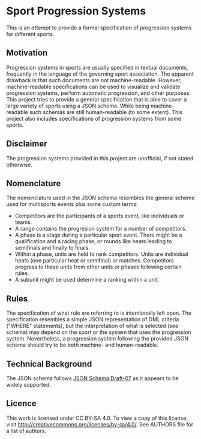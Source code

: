 # Sport Progression Systems

This is an *attempt* to provide a formal specification of progression systems for different sports.

## Motivation

Progression systems in sports are usually specified in textual documents, frequently in the language of the governing sport association.
The apparent drawback is that such documents are not machine-readable.
However, machine-readable specifications can be used to visualize and validate progression systems, perform automatic progression, and other purposes.
This project tries to provide a general specification that is able to cover a large variety of sports using a JSON schema.
While being machine-readable such schemas are still human-readable (to some extent).
This project also includes specifications of progression systems from some sports.

## Disclaimer

The progression systems provided in this project are unofficial, if not stated otherwise.

## Nomenclature

The nomenclature used in the JSON schema resembles the general scheme used for multisports events plus some custom terms:

* Competitors are the participants of a sports event, like individuals or teams.
* A range contains the progresion system for a number of competitors.
* A phase is a stage during a particular sport event.
  There might be a qualification and a racing phase, or rounds like heats leading to semifinals and finally to finals.
* Within a phase, units are held to rank competitors.
  Units are individual heats (one particular heat or semifinal) or matches.
  Competitors progress to these units from other units or phases following certain rules.
* A subunit might be used determine a ranking within a unit.

## Rules

The specification of what rule are referring to is intentionally left open.
The specification resembles a simple JSON representation of DML criteria ("WHERE" statements), but the interpretation of what is selected (see schema) may depend on the sport or the system that uses the progression system.
Nevertheless, a progression system following the provided JSON schema should try to be both machine- and human-readable.

## Technical Background

The JSON schema follows [JSON Schema Draft-07](https://json-schema.org/specification-links.html#draft-7) as it appears to be widely supported.

## Licence

This work is licensed under CC BY-SA 4.0. To view a copy of this license, visit http://creativecommons.org/licenses/by-sa/4.0/.
See AUTHORS file for a list of authors.
